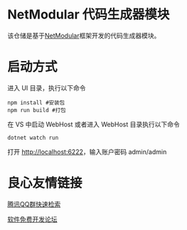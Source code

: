 # NetModular 代码生成器模块

该仓储是基于[NetModular](https://github.com/iamoldli/NetModular)框架开发的代码生成器模块。

# 启动方式

进入 UI 目录，执行以下命令

```
npm install #安装包
npm run build #打包
```

在 VS 中启动 WebHost 或者进入 WebHost 目录执行以下命令

```
dotnet watch run
```

打开 [http://localhost:6222](http://localhost:6222)，输入账户密码 admin/admin


 # 良心友情链接

[腾讯QQ群快速检索](http://u.720life.cn/s/8cf73f7c)

[软件免费开发论坛](http://u.720life.cn/s/bbb01dc0)
